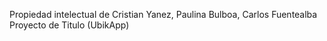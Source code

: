 Propiedad intelectual de Cristian Yanez, Paulina Bulboa, Carlos Fuentealba
Proyecto de Titulo (UbikApp)
